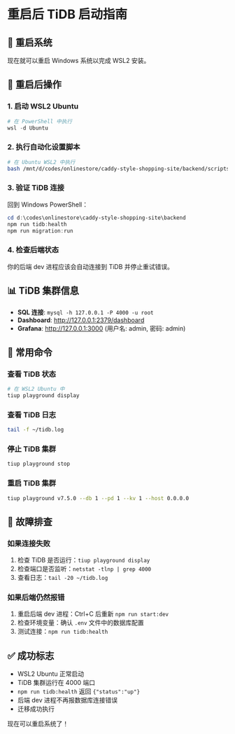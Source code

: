 # 重启后 TiDB 启动指南

## 🔄 重启系统
现在就可以重启 Windows 系统以完成 WSL2 安装。

## 🚀 重启后操作

### 1. 启动 WSL2 Ubuntu
```powershell
# 在 PowerShell 中执行
wsl -d Ubuntu
```

### 2. 执行自动化设置脚本
```bash
# 在 Ubuntu WSL2 中执行
bash /mnt/d/codes/onlinestore/caddy-style-shopping-site/backend/scripts/setup-tidb-after-reboot.sh
```

### 3. 验证 TiDB 连接
回到 Windows PowerShell：
```powershell
cd d:\codes\onlinestore\caddy-style-shopping-site\backend
npm run tidb:health
npm run migration:run
```

### 4. 检查后端状态
你的后端 dev 进程应该会自动连接到 TiDB 并停止重试错误。

## 📊 TiDB 集群信息
- **SQL 连接**: `mysql -h 127.0.0.1 -P 4000 -u root`
- **Dashboard**: http://127.0.0.1:2379/dashboard
- **Grafana**: http://127.0.0.1:3000 (用户名: admin, 密码: admin)

## 🔧 常用命令

### 查看 TiDB 状态
```bash
# 在 WSL2 Ubuntu 中
tiup playground display
```

### 查看 TiDB 日志
```bash
tail -f ~/tidb.log
```

### 停止 TiDB 集群
```bash
tiup playground stop
```

### 重启 TiDB 集群
```bash
tiup playground v7.5.0 --db 1 --pd 1 --kv 1 --host 0.0.0.0
```

## 🚨 故障排查

### 如果连接失败
1. 检查 TiDB 是否运行：`tiup playground display`
2. 检查端口是否监听：`netstat -tlnp | grep 4000`
3. 查看日志：`tail -20 ~/tidb.log`

### 如果后端仍然报错
1. 重启后端 dev 进程：Ctrl+C 后重新 `npm run start:dev`
2. 检查环境变量：确认 `.env` 文件中的数据库配置
3. 测试连接：`npm run tidb:health`

## ✅ 成功标志
- WSL2 Ubuntu 正常启动
- TiDB 集群运行在 4000 端口
- `npm run tidb:health` 返回 `{"status":"up"}`
- 后端 dev 进程不再报数据库连接错误
- 迁移成功执行

现在可以重启系统了！
